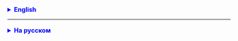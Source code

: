 <details style="margin-top: 16px">
  <summary style="cursor: pointer; color: blue;"><b>English</b></summary>

**Task 1.**
Read the article:
https://www.w3schools.com/java/java_arraylist.asp
Repeat examples from it yourself.

**Task 2.**
**Task 2.**
Enter the planets of the solar system into a list containing:
- Name;
- distance to the Sun;
- mass;
- number of satellites.
  Display a list of planets sorted by:
- order of location in the solar system;
- alphabet;
- mass;
- number of satellites.

**Task 3.**
Fill a structure of type ArrayList with Latin characters from A to Z.

**Task 4.(*)**
Fill an ArrayList structure with 20 random integers in the range from 1 to 10.
Remove duplicates from the resulting list.


</details>

<hr>

<details style="margin-top: 16px">
  <summary style="cursor: pointer; color: blue;"><b>На русском</b></summary>

**Задача 1.**
Прочитать статью:
https://www.w3schools.com/java/java_arraylist.asp
Повторить самостоятельно примеры из нее (можно мне не присылать).

**Задача 2.**
Занести планеты солнечной системы в список, содержащий:
- наименование;
- расстояние до Солнца;
- массу;
- количество спутников.
Вывести список планет отсортированный по:
- порядку расположения в солнечной системе;
- алфавиту;
- массе;
- количеству спутников.

**Задача 3.**
Заполните структуру типа ArrayList символами латинского алфавита от A(65) до Z(...).

**Задача 4.**
Имеется протокол результатов забега 10 спортсменов на дистанции 100 метров, в котором
зафиксированы фамилия, имя, регистрационный номер спортсмена, клуб и результат в секундах.
Создайте приложение, которое позволит ввести в компьютер результаты спортсменов и получить
итоговый протокол соревнования.

**Задача 5.(*)**
Заполните структуру типа ArrayList 20-ю случайными целыми числами в интервале от 1 до 10.
Удалите из полученного списка дубликаты.

</details>